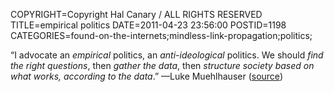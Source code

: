 COPYRIGHT=Copyright Hal Canary / ALL RIGHTS RESERVED
TITLE=empirical politics
DATE=2011-04-23 23:56:00
POSTID=1198
CATEGORIES=found-on-the-internets;mindless-link-propagation;politics;

“I advocate an _empirical_ politics, an _anti-ideological_ politics. We should _find the right questions_, then _gather the data_, then _structure society based on what works, according to the data_.” —Luke Muehlhauser ([source](http://commonsenseatheism.com/?page_id=3))
